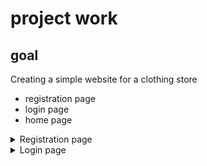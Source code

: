 # project work
## goal
Creating a simple website for a clothing store
<ul>
  <li>registration page</li>
  <li>login page</li>
  <li>home page</li>
</ul>

<details>

  <summary>Registration page</summary>

  <img src="https://github.com/TIGERS-KZ/tigers/blob/main/register.png" alt="alt text" width=600px height="height in pixels">

 </details>
 
<details>

  <summary>Login page</summary>
  
  ![alt text](https://github.com/TIGERS-KZ/tigers/blob/main/login.png)

</details>
  
 
